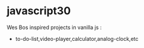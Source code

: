 # javascript30
Wes Bos inspired projects in vanilla js :
- to-do-list,video-player,calculator,analog-clock,etc
